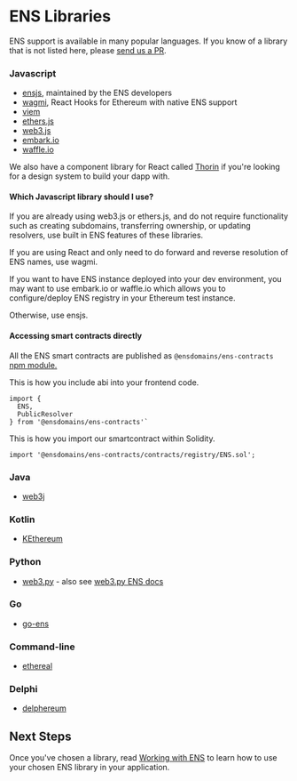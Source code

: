 # ENS Libraries
 
ENS support is available in many popular languages. If you know of a library that is not listed here, please [send us a PR](https://github.com/ensdomains/ens/compare).

### Javascript

* [ensjs](https://www.npmjs.com/package/@ensdomains/ensjs), maintained by the ENS developers
* [wagmi](https://www.npmjs.com/package/wagmi), React Hooks for Ethereum with native ENS support
* [viem](https://www.npmjs.com/package/viem)
* [ethers.js](https://github.com/ethers-io/ethers.js)
* [web3.js](https://web3js.readthedocs.io/en/1.0/web3-eth-ens.html)
* [embark.io](https://framework.embarklabs.io/docs/naming_configuration.html)
* [waffle.io](https://ethereum-waffle.readthedocs.io/en/latest/ens.html)

We also have a component library for React called [Thorin](https://thorin.ens.domains/) if you're looking for a design system to build your dapp with.

#### Which Javascript library should I use?

If you are already using web3.js or ethers.js, and do not require functionality such as creating subdomains, transferring ownership, or updating resolvers, use built in ENS features of these libraries.

If you are using React and only need to do forward and reverse resolution of ENS names, use wagmi.

If you want to have ENS instance deployed into your dev environment, you may want to use embark.io or waffle.io which allows you to configure/deploy ENS registry in your Ethereum test instance.

Otherwise, use ensjs.

#### Accessing smart contracts directly

All the ENS smart contracts are published as `@ensdomains/ens-contracts` [npm module.](https://github.com/ensdomains/ens-contracts)

This is how you include abi into your frontend code.

```text
import {
  ENS,
  PublicResolver
} from '@ensdomains/ens-contracts'`
```

This is how you import our smartcontract within Solidity.

```text
import '@ensdomains/ens-contracts/contracts/registry/ENS.sol';
```

### Java

* [web3j](https://github.com/web3j/web3j)

### Kotlin

* [KEthereum](https://github.com/komputing/KEthereum/tree/master/ens)

### Python

* [web3.py](https://github.com/ethereum/web3.py) - also see [web3.py ENS docs](https://web3py.readthedocs.io/en/stable/ens_overview.html)

### Go

* [go-ens](https://github.com/wealdtech/go-ens)

### Command-line

* [ethereal](https://github.com/wealdtech/ethereal)

### Delphi

* [delphereum](https://github.com/svanas/delphereum)

## Next Steps

Once you've chosen a library, read [Working with ENS](working-with-ens.md) to learn how to use your chosen ENS library in your application.

